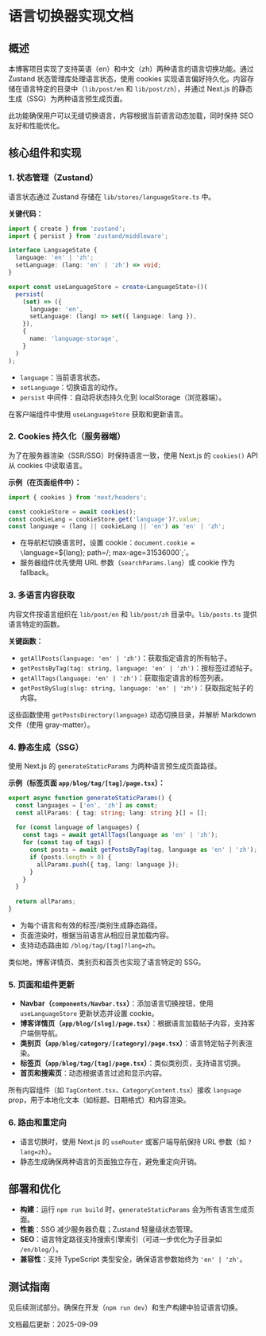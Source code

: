 # 语言切换器实现文档

## 概述

本博客项目实现了支持英语（en）和中文（zh）两种语言的语言切换功能。通过 Zustand 状态管理库处理语言状态，使用 cookies 实现语言偏好持久化。内容存储在语言特定的目录中（`lib/post/en` 和 `lib/post/zh`），并通过 Next.js 的静态生成（SSG）为两种语言预生成页面。

此功能确保用户可以无缝切换语言，内容根据当前语言动态加载，同时保持 SEO 友好和性能优化。

## 核心组件和实现

### 1. 状态管理（Zustand）

语言状态通过 Zustand 存储在 `lib/stores/languageStore.ts` 中。

**关键代码：**
```typescript
import { create } from 'zustand';
import { persist } from 'zustand/middleware';

interface LanguageState {
  language: 'en' | 'zh';
  setLanguage: (lang: 'en' | 'zh') => void;
}

export const useLanguageStore = create<LanguageState>()(
  persist(
    (set) => ({
      language: 'en',
      setLanguage: (lang) => set({ language: lang }),
    }),
    {
      name: 'language-storage',
    }
  )
);
```

- `language`：当前语言状态。
- `setLanguage`：切换语言的动作。
- `persist` 中间件：自动将状态持久化到 localStorage（浏览器端）。

在客户端组件中使用 `useLanguageStore` 获取和更新语言。

### 2. Cookies 持久化（服务器端）

为了在服务器渲染（SSR/SSG）时保持语言一致，使用 Next.js 的 `cookies()` API 从 cookies 中读取语言。

**示例（在页面组件中）：**
```typescript
import { cookies } from 'next/headers';

const cookieStore = await cookies();
const cookieLang = cookieStore.get('language')?.value;
const language = (lang || cookieLang || 'en') as 'en' | 'zh';
```

- 在导航栏切换语言时，设置 cookie：`document.cookie = \`language=${lang}; path=/; max-age=31536000\`;`。
- 服务器组件优先使用 URL 参数（`searchParams.lang`）或 cookie 作为 fallback。

### 3. 多语言内容获取

内容文件按语言组织在 `lib/post/en` 和 `lib/post/zh` 目录中。`lib/posts.ts` 提供语言特定的函数。

**关键函数：**
- `getAllPosts(language: 'en' | 'zh')`：获取指定语言的所有帖子。
- `getPostsByTag(tag: string, language: 'en' | 'zh')`：按标签过滤帖子。
- `getAllTags(language: 'en' | 'zh')`：获取指定语言的标签列表。
- `getPostBySlug(slug: string, language: 'en' | 'zh')`：获取指定帖子的内容。

这些函数使用 `getPostsDirectory(language)` 动态切换目录，并解析 Markdown 文件（使用 gray-matter）。

### 4. 静态生成（SSG）

使用 Next.js 的 `generateStaticParams` 为两种语言预生成页面路径。

**示例（标签页面 `app/blog/tag/[tag]/page.tsx`）：**
```typescript
export async function generateStaticParams() {
  const languages = ['en', 'zh'] as const;
  const allParams: { tag: string; lang: string }[] = [];
  
  for (const language of languages) {
    const tags = await getAllTags(language as 'en' | 'zh');
    for (const tag of tags) {
      const posts = await getPostsByTag(tag, language as 'en' | 'zh');
      if (posts.length > 0) {
        allParams.push({ tag, lang: language });
      }
    }
  }
  
  return allParams;
}
```

- 为每个语言和有效的标签/类别生成静态路径。
- 页面渲染时，根据当前语言从相应目录加载内容。
- 支持动态路由如 `/blog/tag/[tag]?lang=zh`。

类似地，博客详情页、类别页和首页也实现了语言特定的 SSG。

### 5. 页面和组件更新

- **Navbar（`components/Navbar.tsx`）**：添加语言切换按钮，使用 `useLanguageStore` 更新状态并设置 cookie。
- **博客详情页（`app/blog/[slug]/page.tsx`）**：根据语言加载帖子内容，支持客户端侧导航。
- **类别页（`app/blog/category/[category]/page.tsx`）**：语言特定帖子列表渲染。
- **标签页（`app/blog/tag/[tag]/page.tsx`）**：类似类别页，支持语言切换。
- **首页和搜索页**：动态根据语言过滤和显示内容。

所有内容组件（如 `TagContent.tsx`、`CategoryContent.tsx`）接收 `language` prop，用于本地化文本（如标题、日期格式）和内容渲染。

### 6. 路由和重定向

- 语言切换时，使用 Next.js 的 `useRouter` 或客户端导航保持 URL 参数（如 `?lang=zh`）。
- 静态生成确保两种语言的页面独立存在，避免重定向开销。

## 部署和优化

- **构建**：运行 `npm run build` 时，`generateStaticParams` 会为所有语言生成页面。
- **性能**：SSG 减少服务器负载；Zustand 轻量级状态管理。
- **SEO**：语言特定路径支持搜索引擎索引（可进一步优化为子目录如 `/en/blog/`）。
- **兼容性**：支持 TypeScript 类型安全，确保语言参数始终为 `'en' | 'zh'`。

## 测试指南

见后续测试部分。确保在开发（`npm run dev`）和生产构建中验证语言切换。

文档最后更新：2025-09-09